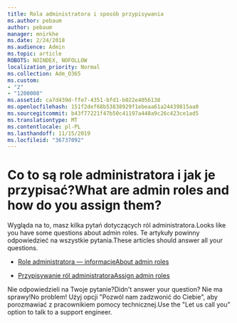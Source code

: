 ```yaml
---
title: Rola administratora i sposób przypisywania
ms.author: pebaum
author: pebaum
manager: mnirkhe
ms.date: 2/24/2018
ms.audience: Admin
ms.topic: article
ROBOTS: NOINDEX, NOFOLLOW
localization_priority: Normal
ms.collection: Adm_O365
ms.custom:
- "2"
- "1200008"
ms.assetid: ca7d439d-ffe7-4351-bfd1-b022e4056138
ms.openlocfilehash: 151f2def68b53838929f1ebeaa61a24439815aa0
ms.sourcegitcommit: b43f77221f47b50c41197a448a9c26c423ce1ad5
ms.translationtype: MT
ms.contentlocale: pl-PL
ms.lasthandoff: 11/15/2019
ms.locfileid: "36737092"
---
```

# <a name="what-are-admin-roles-and-how-do-you-assign-them"></a><span data-ttu-id="ae1d2-102">Co to są role administratora i jak je przypisać?</span><span class="sxs-lookup"><span data-stu-id="ae1d2-102">What are admin roles and how do you assign them?</span></span>

<span data-ttu-id="ae1d2-103">Wygląda na to, masz kilka pytań dotyczących ról administratora.</span><span class="sxs-lookup"><span data-stu-id="ae1d2-103">Looks like you have some questions about admin roles.</span></span> <span data-ttu-id="ae1d2-104">Te artykuły powinny odpowiedzieć na wszystkie pytania.</span><span class="sxs-lookup"><span data-stu-id="ae1d2-104">These articles should answer all your questions.</span></span>
  
- [<span data-ttu-id="ae1d2-105">Role administratora — informacje</span><span class="sxs-lookup"><span data-stu-id="ae1d2-105">About admin roles</span></span>](https://docs.microsoft.com/office365/admin/add-users/about-admin-roles)

- [<span data-ttu-id="ae1d2-106">Przypisywanie ról administratora</span><span class="sxs-lookup"><span data-stu-id="ae1d2-106">Assign admin roles</span></span>](https://docs.microsoft.com/office365/admin/add-users/assign-admin-roles)

<span data-ttu-id="ae1d2-107">Nie odpowiedzieli na Twoje pytanie?</span><span class="sxs-lookup"><span data-stu-id="ae1d2-107">Didn't answer your question?</span></span> <span data-ttu-id="ae1d2-108">Nie ma sprawy!</span><span class="sxs-lookup"><span data-stu-id="ae1d2-108">No problem!</span></span> <span data-ttu-id="ae1d2-109">Użyj opcji "Pozwól nam zadzwonić do Ciebie", aby porozmawiać z pracownikiem pomocy technicznej.</span><span class="sxs-lookup"><span data-stu-id="ae1d2-109">Use the "Let us call you" option to talk to a support engineer.</span></span>
  